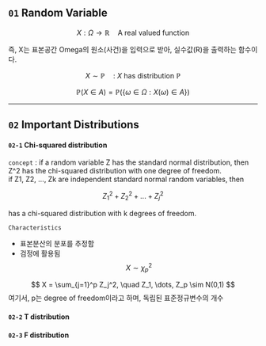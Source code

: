## `01` Random Variable
$$
X : \Omega \to \mathbb{R} \quad \text{A real valued function}
$$

즉, X는 표본공간 Omega의 원소(사건)을 입력으로 받아, 
실수값(R)을 출력하는 함수이다.

$$
X \sim \mathbb{P} \quad \text{: $X$ has distribution $\mathbb{P}$}
$$

$$
\mathbb{P}(X \in A) = \mathbb{P}(\{\omega \in \Omega : X(\omega) \in A\})
$$

---

## `02` Important Distributions
#### `02-1` Chi-squared distribution
`concept` : if a random variable Z has the standard normal distribution, then Z^2 has the chi-squared distribution with one degree of freedom. <br> if Z1, Z2, ..., Zk are independent standard normal random variables, then 

$$
Z_1^2 + Z_2^2 + ... + Z_j^2
$$

has a chi-squared distribution with k degrees of freedom.

`Characteristics`
- 표본분산의 분포를 추정함
- 검정에 활용됨
$$
X \sim \chi^2_p
$$

$$
X = \sum_{j=1}^p Z_j^2, \quad Z_1, \dots, Z_p \sim N(0,1)
$$
여기서, p는 degree of freedom이라고 하며, 독립된 표준정규변수의 개수



#### `02-2` T distribution
#### `02-3` F distribution

